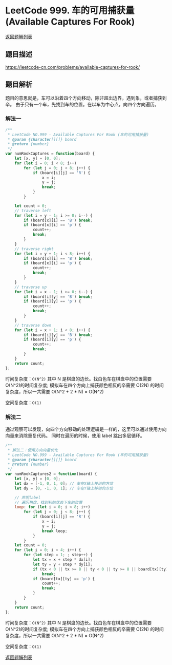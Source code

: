 # LeetCode 999. 车的可用捕获量 (Available Captures For Rook)

[返回题解列表](../../../README.md)

## 题目描述

<https://leetcode-cn.com/problems/available-captures-for-rook/>

## 题目解析

题目的意思就是，车可以沿着四个方向移动，除非超出边界，遇到象，或者捕获到卒。
由于只有一个车，先找到车的位置。在以车为中心点，向四个方向遍历。

### 解法一

```js
/**
 * LeetCode NO.999 - Available Captures For Rook (车的可用捕获量)
 * @param {character[][]} board
 * @return {number}
 */
var numRookCaptures = function(board) {
    let [x, y] = [0, 0];
    for (let i = 0; i < 8; i++)
        for (let j = 0; j < 8; j++) {
            if (board[i][j] == 'R') {
                x = i;
                y = j;
                break;
            }
        }

    let count = 0;
    // traverse left
    for (let i = y - 1; i >= 0; i--) {
        if (board[x][i] == 'B') break;
        if (board[x][i] == 'p') {
            count++;
            break;
        }
    }
    // traverse right
    for (let i = y + 1; i < 8; i++) {
        if (board[x][i] == 'B') break;
        if (board[x][i] == 'p') {
            count++;
            break;
        }
    }
    // traverse up
    for (let i = x - 1; i >= 0; i--) {
        if (board[i][y] == 'B') break;
        if (board[i][y] == 'p') {
            count++;
            break;
        }
    }
    // traverse down
    for (let i = x + 1; i < 8; i++) {
        if (board[i][y] == 'B') break;
        if (board[i][y] == 'p') {
            count++;
            break;
        }
    }
    return count;
};
```

时间复杂度：`O(N^2)` 其中 N 是棋盘的边长。找白色车在棋盘中的位置需要 O(N^2)的时间复杂度; 模拟车在四个方向上捕获颜色相反的卒需要 O(2N) 的时间复杂度，所以一共需要 O(N^2 + 2 \* N) = O(N^2)

空间复杂度：`O(1)`

### 解法二

通过观察可以发现，向四个方向移动的处理逻辑是一样的，这里可以通过使用方向向量来消除重复代码。
同时在遍历的时候，使用 label 跳出多层循环。

```js
/**
 * 解法二：使用方向向量优化
 * LeetCode NO.999 - Available Captures For Rook (车的可用捕获量)
 * @param {character[][]} board
 * @return {number}
 */
var numRookCaptures2 = function(board) {
    let [x, y] = [0, 0];
    let dx = [-1, 0, 1, 0]; // 车在X轴上移动的方位
    let dy = [0, -1, 0, 1]; // 车在Y轴上移动的方位

    // 声明label
    // 遍历棋盘，找到初始状态下车的位置
    loop: for (let i = 0; i < 8; i++)
        for (let j = 0; j < 8; j++) {
            if (board[i][j] == 'R') {
                x = i;
                y = j;
                break loop;
            }
        }
    let count = 0;
    for (let i = 0; i < 4; i++) {
        for (let step = 1; ; step++) {
            let tx = x + step * dx[i];
            let ty = y + step * dy[i];
            if (tx < 0 || tx >= 8 || ty < 0 || ty >= 8 || board[tx][ty] == 'B')
                break;
            if (board[tx][ty] == 'p') {
                count++;
                break;
            }
        }
    }
    return count;
};
```

时间复杂度：`O(N^2)` 其中 N 是棋盘的边长。找白色车在棋盘中的位置需要 O(N^2)的时间复杂度; 模拟车在四个方向上捕获颜色相反的卒需要 O(2N) 的时间复杂度，所以一共需要 O(N^2 + 2 \* N) = O(N^2)

空间复杂度：`O(1)`

[返回题解列表](../../../README.md)
